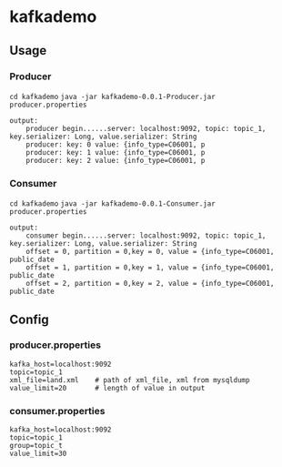 ﻿# kafkademo

## Usage
### Producer
```cd kafkademo```
```java -jar kafkademo-0.0.1-Producer.jar producer.properties```
```
output:
    producer begin......server: localhost:9092, topic: topic_1, key.serializer: Long, value.serializer: String
    producer: key: 0 value: {info_type=C06001, p
    producer: key: 1 value: {info_type=C06001, p
    producer: key: 2 value: {info_type=C06001, p

```

### Consumer
```cd kafkademo```
```java -jar kafkademo-0.0.1-Consumer.jar producer.properties```
```
output:
    consumer begin......server: localhost:9092, topic: topic_1, key.serializer: Long, value.serializer: String
    offset = 0, partition = 0,key = 0, value = {info_type=C06001, public_date
    offset = 1, partition = 0,key = 1, value = {info_type=C06001, public_date
    offset = 2, partition = 0,key = 2, value = {info_type=C06001, public_date
```

## Config
### producer.properties
```
kafka_host=localhost:9092
topic=topic_1
xml_file=land.xml    # path of xml_file, xml from mysqldump
value_limit=20       # length of value in output
```
### consumer.properties
```
kafka_host=localhost:9092
topic=topic_1
group=topic_t
value_limit=30
```
